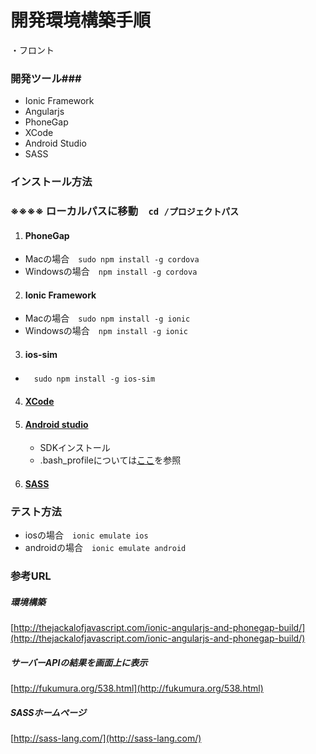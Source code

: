 # 開発環境構築手順 #
・フロント

### 開発ツール###

* Ionic Framework
* Angularjs
* PhoneGap
* XCode
* Android Studio
* SASS

### インストール方法 ###
### ※※※※ ローカルパスに移動　`cd /プロジェクトパス `
1. #### PhoneGap
- Macの場合　`sudo npm install -g cordova `
- Windowsの場合　`npm install -g cordova `

2. #### Ionic Framework 
- Macの場合　`sudo npm install -g ionic `
- Windowsの場合　`npm install -g ionic `

3. ####  ios-sim
- 　`sudo npm install -g ios-sim`

4. #### [XCode](https://developer.apple.com/jp/xcode/downloads/)

5. #### [Android studio](http://developer.android.com/sdk/index.html)
    - SDKインストール
    - .bash_profileについては[ここ](https://github.com/diegonetto/generator-ionic/blob/master/docs/android.md)を参照

6. #### [SASS](http://ionicframework.com/docs/cli/sass.html)

### テスト方法 ###
- iosの場合　`ionic emulate ios `
- androidの場合　`ionic emulate android `

### 参考URL
##### 環境構築
[http://thejackalofjavascript.com/ionic-angularjs-and-phonegap-build/](http://thejackalofjavascript.com/ionic-angularjs-and-phonegap-build/)

##### サーバーAPIの結果を画面上に表示
[http://fukumura.org/538.html](http://fukumura.org/538.html)

##### SASSホームページ
[http://sass-lang.com/](http://sass-lang.com/)